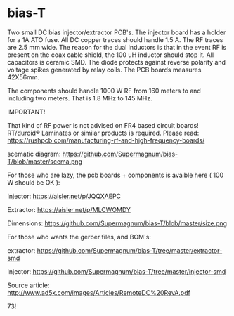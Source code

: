 # bias-T
Two small  DC bias injector/extractor PCB's. The injector board has a holder for a 1A ATO fuse. All DC copper traces should handle 1.5 A.
The RF traces are 2.5 mm wide.
The reason for the dual inductors is that in the event RF is present on the coax cable shield, the 100 uH inductor should stop it. 
All capacitors is ceramic SMD. The diode protects against reverse polarity and voltage spikes generated by relay coils.
The PCB boards measures 42X56mm.

The components should handle 1000 W RF from 160 meters to and including two meters.
That is 1.8 MHz to 145 MHz. 

IMPORTANT! 

That kind of RF power is not advised on FR4 based circuit boards!
RT/duroid® Laminates or similar products is required.
Please read: https://rushpcb.com/manufacturing-rf-and-high-frequency-boards/


scematic diagram:
https://github.com/Supermagnum/bias-T/blob/master/scema.png

For those who are lazy, the pcb boards + components is avaible here ( 100 W should be OK ):

Injector:
https://aisler.net/p/JQQXAEPC

Extractor:
https://aisler.net/p/MLCWOMDY

Dimensions:
https://github.com/Supermagnum/bias-T/blob/master/size.png

For those who wants the gerber files, and BOM's:

extractor:
https://github.com/Supermagnum/bias-T/tree/master/extractor-smd

Injector:
https://github.com/Supermagnum/bias-T/tree/master/injector-smd

Source article:
http://www.ad5x.com/images/Articles/RemoteDC%20RevA.pdf


73!
